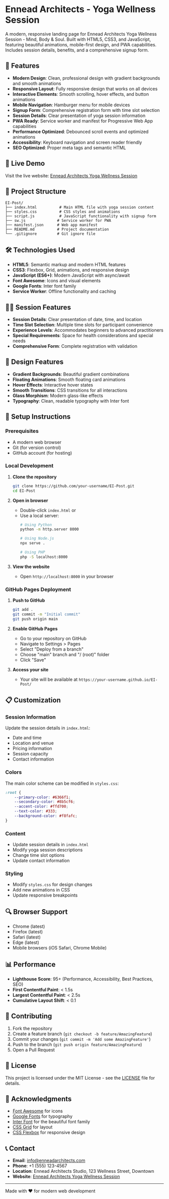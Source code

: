 # Ennead Architects - Yoga Wellness Session

A modern, responsive landing page for Ennead Architects Yoga Wellness Session - Mind, Body & Soul. Built with HTML5, CSS3, and JavaScript, featuring beautiful animations, mobile-first design, and PWA capabilities. Includes session details, benefits, and a comprehensive signup form.

## 🌟 Features

- **Modern Design**: Clean, professional design with gradient backgrounds and smooth animations
- **Responsive Layout**: Fully responsive design that works on all devices
- **Interactive Elements**: Smooth scrolling, hover effects, and button animations
- **Mobile Navigation**: Hamburger menu for mobile devices
- **Signup Form**: Comprehensive registration form with time slot selection
- **Session Details**: Clear presentation of yoga session information
- **PWA Ready**: Service worker and manifest for Progressive Web App capabilities
- **Performance Optimized**: Debounced scroll events and optimized animations
- **Accessibility**: Keyboard navigation and screen reader friendly
- **SEO Optimized**: Proper meta tags and semantic HTML

## 🚀 Live Demo

Visit the live website: [Ennead Architects Yoga Wellness Session](https://ennead-architects-llp.github.io/EI-Post/)

## 📁 Project Structure

```
EI-Post/
├── index.html          # Main HTML file with yoga session content
├── styles.css          # CSS styles and animations
├── script.js           # JavaScript functionality with signup form
├── sw.js              # Service worker for PWA
├── manifest.json      # Web app manifest
├── README.md          # Project documentation
└── .gitignore         # Git ignore file
```

## 🛠️ Technologies Used

- **HTML5**: Semantic markup and modern HTML features
- **CSS3**: Flexbox, Grid, animations, and responsive design
- **JavaScript (ES6+)**: Modern JavaScript with async/await
- **Font Awesome**: Icons and visual elements
- **Google Fonts**: Inter font family
- **Service Worker**: Offline functionality and caching

## 🧘‍♀️ Session Features

- **Session Details**: Clear presentation of date, time, and location
- **Time Slot Selection**: Multiple time slots for participant convenience
- **Experience Levels**: Accommodates beginners to advanced practitioners
- **Special Requirements**: Space for health considerations and special needs
- **Comprehensive Form**: Complete registration with validation

## 🎨 Design Features

- **Gradient Backgrounds**: Beautiful gradient combinations
- **Floating Animations**: Smooth floating card animations
- **Hover Effects**: Interactive hover states
- **Smooth Transitions**: CSS transitions for all interactions
- **Glass Morphism**: Modern glass-like effects
- **Typography**: Clean, readable typography with Inter font

## 🔧 Setup Instructions

### Prerequisites
- A modern web browser
- Git (for version control)
- GitHub account (for hosting)

### Local Development

1. **Clone the repository**
   ```bash
   git clone https://github.com/your-username/EI-Post.git
   cd EI-Post
   ```

2. **Open in browser**
   - Double-click `index.html` or
   - Use a local server:
     ```bash
     # Using Python
     python -m http.server 8000
     
     # Using Node.js
     npx serve .
     
     # Using PHP
     php -S localhost:8000
     ```

3. **View the website**
   - Open `http://localhost:8000` in your browser

### GitHub Pages Deployment

1. **Push to GitHub**
   ```bash
   git add .
   git commit -m "Initial commit"
   git push origin main
   ```

2. **Enable GitHub Pages**
   - Go to your repository on GitHub
   - Navigate to Settings > Pages
   - Select "Deploy from a branch"
   - Choose "main" branch and "/ (root)" folder
   - Click "Save"

3. **Access your site**
   - Your site will be available at `https://your-username.github.io/EI-Post/`

## 📋 Customization

### Session Information
Update the session details in `index.html`:
- Date and time
- Location and venue
- Pricing information
- Session capacity
- Contact information

### Colors
The main color scheme can be modified in `styles.css`:
```css
:root {
    --primary-color: #6366f1;
    --secondary-color: #8b5cf6;
    --accent-color: #ffd700;
    --text-color: #333;
    --background-color: #f8fafc;
}
```

### Content
- Update session details in `index.html`
- Modify yoga session descriptions
- Change time slot options
- Update contact information

### Styling
- Modify `styles.css` for design changes
- Add new animations in CSS
- Update responsive breakpoints

## 🔍 Browser Support

- Chrome (latest)
- Firefox (latest)
- Safari (latest)
- Edge (latest)
- Mobile browsers (iOS Safari, Chrome Mobile)

## 📊 Performance

- **Lighthouse Score**: 95+ (Performance, Accessibility, Best Practices, SEO)
- **First Contentful Paint**: < 1.5s
- **Largest Contentful Paint**: < 2.5s
- **Cumulative Layout Shift**: < 0.1

## 🤝 Contributing

1. Fork the repository
2. Create a feature branch (`git checkout -b feature/AmazingFeature`)
3. Commit your changes (`git commit -m 'Add some AmazingFeature'`)
4. Push to the branch (`git push origin feature/AmazingFeature`)
5. Open a Pull Request

## 📝 License

This project is licensed under the MIT License - see the [LICENSE](LICENSE) file for details.

## 🙏 Acknowledgments

- [Font Awesome](https://fontawesome.com/) for icons
- [Google Fonts](https://fonts.google.com/) for typography
- [Inter Font](https://rsms.me/inter/) for the beautiful font family
- [CSS Grid](https://css-tricks.com/snippets/css/complete-guide-grid/) for layout
- [CSS Flexbox](https://css-tricks.com/snippets/css/a-guide-to-flexbox/) for responsive design

## 📞 Contact

- **Email**: info@enneadarchitects.com
- **Phone**: +1 (555) 123-4567
- **Location**: Ennead Architects Studio, 123 Wellness Street, Downtown
- **Website**: [Ennead Architects Yoga Wellness Session](https://ennead-architects-llp.github.io/EI-Post/)

---

Made with ❤️ for modern web development